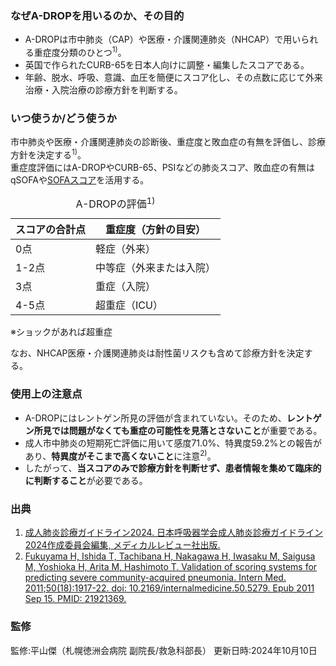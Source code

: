 ### なぜA-DROPを用いるのか、その目的
* A-DROPは市中肺炎（CAP）や医療・介護関連肺炎（NHCAP）で用いられる重症度分類のひとつ<sup>1)</sup>。  
* 英国で作られたCURB-65を日本人向けに調整・編集したスコアである。  
* 年齢、脱水、呼吸、意識、血圧を簡便にスコア化し、その点数に応じて外来治療・入院治療の診療方針を判断する。

### いつ使うか/どう使うか
市中肺炎や医療・介護関連肺炎の診断後、重症度と敗血症の有無を評価し、診療方針を決定する<sup>1)</sup>。  
重症度評価にはA-DROPやCURB-65、PSIなどの肺炎スコア、敗血症の有無はqSOFAや[SOFAスコア](clinicalpocket://calculator/11)を活用する。

<table>
  <caption>
    A-DROPの評価<sup>1)</sup>
  </caption>
  <thead>
    <tr>
      <th>スコアの合計点</th>
      <th>重症度（方針の目安）</th>
    </tr>
  </thead>
  <tbody>
    <tr>
      <td>0点</td>
      <td>軽症（外来）</td>
    </tr>
    <tr>
      <td>1-2点</td>
      <td>中等症（外来または入院）</td>
    </tr>
    <tr>
      <td>3点</td>
      <td>重症（入院）</td>
    </tr>
    <tr>
      <td>4-5点</td>
      <td>超重症（ICU）</td>
    </tr>
  </tbody>
</table>

※ショックがあれば超重症

なお、NHCAP医療・介護関連肺炎は耐性菌リスクも含めて診療方針を決定する。

### 使用上の注意点
* A-DROPにはレントゲン所見の評価が含まれていない。そのため、**レントゲン所見では問題がなくても重症の可能性を見落とさないこと**が重要である。  
* 成人市中肺炎の短期死亡評価に用いて感度71.0%、特異度59.2%との報告があり、**特異度がそこまで高くないこと**に注意<sup>2)</sup>。  
* したがって、**当スコアのみで診療方針を判断せず、患者情報を集めて臨床的に判断すること**が必要である。

### 出典
1. [成人肺炎診療ガイドライン2024. 日本呼吸器学会成人肺炎診療ガイドライン2024作成委員会編集, メディカルレビュー社出版.](https://www.amazon.co.jp/dp/4779228107/)
2. [Fukuyama H, Ishida T, Tachibana H, Nakagawa H, Iwasaku M, Saigusa M, Yoshioka H, Arita M, Hashimoto T. Validation of scoring systems for predicting severe community-acquired pneumonia. Intern Med. 2011;50(18):1917-22. doi: 10.2169/internalmedicine.50.5279. Epub 2011 Sep 15. PMID: 21921369.](https://pubmed.ncbi.nlm.nih.gov/21921369/)

### 監修
監修:平山傑（札幌徳洲会病院 副院長/救急科部長）
更新日時:2024年10月10日